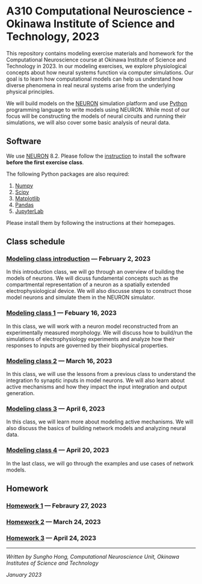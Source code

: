 # A310 Computational Neuroscience - Okinawa Institute of Science and Technology, 2023

This repository contains modeling exercise materials and homework for the Computational Neuroscience course at Okinawa Institute of Science and Technology in 2023. In our modeling exercises, we explore physiological concepts about how neural systems function via computer simulations. Our goal is to learn how computational models can help us understand how diverse phenomena in real neural systems arise from the underlying physical principles.

We will build models on the [NEURON](https://www.neuron.yale.edu/neuron/) simulation platform and use [Python](https://www.python.org) programming language to write models using NEURON. While most of our focus will be constructing the models of neural circuits and running their simulations, we will also cover some basic analysis of neural data.

## Software
We use [NEURON](https://www.neuron.yale.edu/neuron/) 8.2. Please follow the [instruction](https://nrn.readthedocs.io/en/latest/install/install_instructions.html) to install the software **before the first exercise class**.

The following Python packages are also required:
1. [Numpy](https://numpy.org)
2. [Scipy](https://scipy.org)
3. [Matplotlib](https://matplotlib.org)
4. [Pandas](https://pandas.pydata.org)
5. [JupyterLab](https://jupyterlab.readthedocs.io/en/stable/)

Please install them by following the instructions at their homepages.

## Class schedule
### [Modeling class introduction](https://github.com/shhong/a310_cns_2023/tree/main/class_intro) — February 2, 2023
In this introduction class, we will go through an overview of building the models of neurons. We will dicuss fundamental concepts such as the compartmental representation of a neuron as a spatially extended electrophysiological device. We will also discusse steps to construct those model neurons and simulate them in the NEURON simulator.

### [Modeling class 1](https://github.com/shhong/a310_cns_2023/tree/main/class_1) — Febuary 16, 2023
In this class, we will work with a neuron model reconstructed from an experimentally measured morphology. We will discuss how to build/run the simulations of electrophysiology experiments and analyze how their responses to inputs are governed by their biophysical properties.

### [Modeling class 2](https://github.com/shhong/a310_cns_2023/tree/main/class_2) — March 16, 2023
In this class, we will use the lessons from a previous class to understand the integration fo synaptic inputs in model neurons. We will also learn about active mechanisms and how they impact the input integration and output generation.

### [Modeling class 3](https://github.com/shhong/a310_cns_2023/tree/main/class_3) — April 6, 2023
In this class, we will learn more about modeling active mechanisms. We will also discuss the basics of building network models and analyzing neural data.

### [Modeling class 4](https://github.com/shhong/a310_cns_2023/tree/main/class_4) — April 20, 2023
In the last class, we will go through the examples and use cases of network models.

## Homework

### [Homework 1](https://github.com/shhong/a310_cns_2023/tree/main/homework_1/homework_1.ipynb) — Febraury 27, 2023

### [Homework 2](https://github.com/shhong/a310_cns_2023/tree/main/homework_2/homework_2.ipynb) — March 24, 2023

### [Homework 3](https://github.com/shhong/a310_cns_2023/tree/main/homework_3/homework_3.ipynb) — April 24, 2023

---
_Written by Sungho Hong, Computational Neuroscience Unit, Okinawa Institutes of Science and Technology_

_January 2023_
